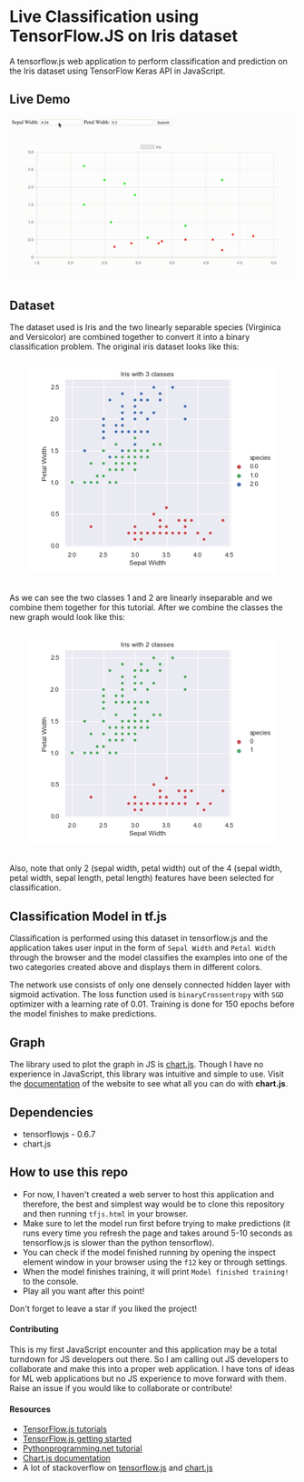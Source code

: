 # Live Classification using TensorFlow.JS on Iris dataset
A tensorflow.js web application to perform classification and prediction on the Iris dataset using TensorFlow Keras API in JavaScript.

## Live Demo

<center> <img src = "imgs/iris_tfjs.gif"> </center>

## Dataset

The dataset used is Iris and the two linearly separable species (Virginica and Versicolor) are combined together to convert it into a binary classification problem. The original iris dataset looks like this:

<br>
<center> <img src = "imgs/iris_orig.png"> </center>
<br>

As we can see the two classes 1 and 2 are linearly inseparable and we combine them together for this tutorial. After we combine the classes the new graph would look like this:

<br>
<center> <img src = "imgs/iris_modified.png"> </center>
<br>

Also, note that only 2 (sepal width, petal width) out of the 4 (sepal width, petal width, sepal length, petal length) features have been selected for classification.

## Classification Model in tf.js

Classification is performed using this dataset in tensorflow.js and the application takes user input in the form of `Sepal Width` and `Petal Width` through the browser and the model classifies the examples into one of the two categories created above and displays them in different colors.

The network use consists of only one densely connected hidden layer with sigmoid activation. The loss function used is `binaryCrossentropy` with `SGD` optimizer with a learning rate of 0.01. Training is done for 150 epochs before the model finishes to make predictions.

## Graph

The library used to plot the graph in JS is [chart.js](https://www.chartjs.org/). Though I have no experience in JavaScript, this library was intuitive and simple to use. Visit the [documentation](https://www.chartjs.org/docs/latest/) of the website to see what all you can do with __chart.js__.

## Dependencies

- tensorflowjs - 0.6.7
- chart.js

## How to use this repo

- For now, I haven't created a web server to host this application and therefore, the best and simplest way would be to clone this repository and then running `tfjs.html` in your browser.
- Make sure to let the model run first before trying to make predictions (it runs every time you refresh the page and takes around 5-10 seconds as tensorflow.js is slower than the python tensorflow).
- You can check if the model finished running by opening the inspect element window in your browser using the `f12` key or through settings.
- When the model finishes training, it will print `Model finished training!` to the console. 
- Play all you want after this point!

Don't forget to leave a star if you liked the project!

#### Contributing

This is my first JavaScript encounter and this application may be a total turndown for JS developers out there. So I am calling out JS developers to collaborate and make this into a proper web application. I have tons of ideas for ML web applications but no JS experience to move forward with them. Raise an issue if you would like to collaborate or contribute!

#### Resources

- [TensorFlow.js tutorials](https://js.tensorflow.org/tutorials/how-to-get-started.html)
- [TensorFlow.js getting started](https://js.tensorflow.org/#getting-started)
- [Pythonprogramming.net tutorial](https://pythonprogramming.net/deep-learning-browser-introduction-tensorflowjs/)
- [Chart.js documentation](https://www.chartjs.org/docs/latest/)
- A lot of stackoverflow on [tensorflow.js](https://stackoverflow.com/search?q=tensorflowjs) and [chart.js](https://stackoverflow.com/search?q=chartjs)
